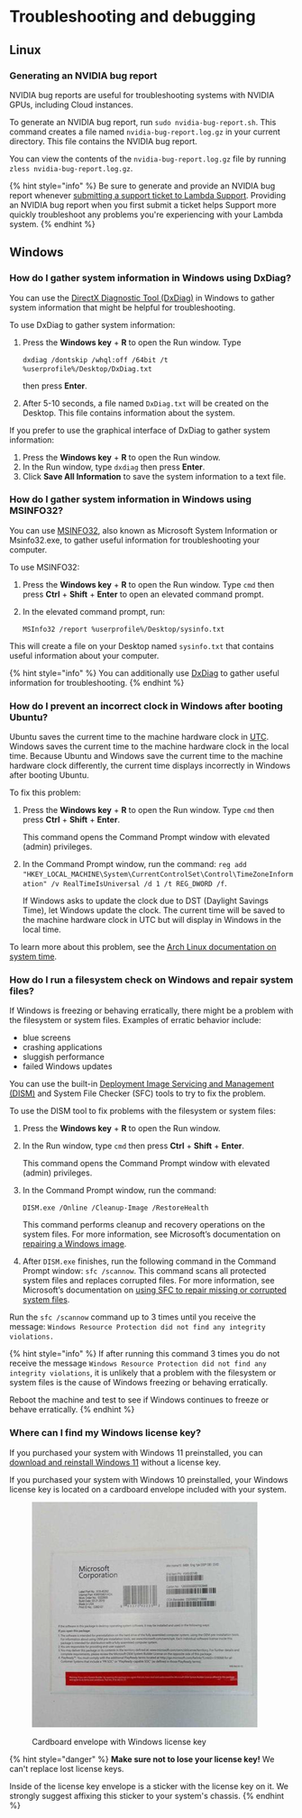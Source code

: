 # Troubleshooting and debugging

## Linux

### Generating an NVIDIA bug report

NVIDIA bug reports are useful for troubleshooting systems with NVIDIA GPUs, including Cloud instances.

To generate an NVIDIA bug report, run `sudo nvidia-bug-report.sh`. This command creates a file named `nvidia-bug-report.log.gz` in your current directory. This file contains the NVIDIA bug report.

You can view the contents of the `nvidia-bug-report.log.gz` file by running `zless nvidia-bug-report.log.gz`.

{% hint style="info" %}
Be sure to generate and provide an NVIDIA bug report whenever [submitting a support ticket to Lambda Support](https://lambdalabs.com/support). Providing an NVIDIA bug report when you first submit a ticket helps Support more quickly troubleshoot any problems you're experiencing with your Lambda system.
{% endhint %}

## Windows

### How do I gather system information in Windows using DxDiag?

You can use the [DirectX Diagnostic Tool (DxDiag)](https://support.microsoft.com/en-us/windows/open-and-run-dxdiag-exe-dad7792c-2ad5-f6cd-5a37-bf92228dfd85) in Windows to gather system information that might be helpful for troubleshooting.

To use DxDiag to gather system information:

1.  Press the **Windows key** + **R** to open the Run window. Type

    ```
    dxdiag /dontskip /whql:off /64bit /t %userprofile%/Desktop/DxDiag.txt
    ```

    then press **Enter**.
2. After 5-10 seconds, a file named `DxDiag.txt` will be created on the Desktop. This file contains information about the system.

If you prefer to use the graphical interface of DxDiag to gather system information:

1. Press the **Windows key** + **R** to open the Run window.
2. In the Run window, type `dxdiag` then press **Enter**.
3. Click **Save All Information** to save the system information to a text file.

### How do I gather system information in Windows using MSINFO32?

You can use [MSINFO32](https://support.microsoft.com/en-us/topic/description-of-microsoft-system-information-msinfo32-exe-tool-10d335d8-5834-90b4-8452-42c58e61f9fc), also known as Microsoft System Information or Msinfo32.exe, to gather useful information for troubleshooting your computer.

To use MSINFO32:

1. Press the **Windows key** + **R** to open the Run window. Type `cmd` then press **Ctrl** + **Shift** + **Enter** to open an elevated command prompt.
2.  In the elevated command prompt, run:

    ```
    MSInfo32 /report %userprofile%/Desktop/sysinfo.txt
    ```

This will create a file on your Desktop named `sysinfo.txt` that contains useful information about your computer.

{% hint style="info" %}
You can additionally use [DxDiag](windows.md#how-do-i-gather-system-information-in-windows-using-dxdiag) to gather useful information for troubleshooting.
{% endhint %}

### How do I prevent an incorrect clock in Windows after booting Ubuntu?

Ubuntu saves the current time to the machine hardware clock in [UTC](https://en.wikipedia.org/wiki/Coordinated\_Universal\_Time). Windows saves the current time to the machine hardware clock in the local time. Because Ubuntu and Windows save the current time to the machine hardware clock differently, the current time displays incorrectly in Windows after booting Ubuntu.

To fix this problem:

1.  Press the **Windows key** + **R** to open the Run window. Type `cmd` then press **Ctrl** + **Shift** + **Enter**.

    This command opens the Command Prompt window with elevated (admin) privileges.
2.  In the Command Prompt window, run the command: `reg add "HKEY_LOCAL_MACHINE\System\CurrentControlSet\Control\TimeZoneInformation" /v RealTimeIsUniversal /d 1 /t REG_DWORD /f`.

    If Windows asks to update the clock due to DST (Daylight Savings Time), let Windows update the clock. The current time will be saved to the machine hardware clock in UTC but will display in Windows in the local time.

To learn more about this problem, see the [Arch Linux documentation on system time](https://wiki.archlinux.org/title/System\_time).

### How do I run a filesystem check on Windows and repair system files?

If Windows is freezing or behaving erratically, there might be a problem with the filesystem or system files. Examples of erratic behavior include:

* blue screens
* crashing applications
* sluggish performance
* failed Windows updates

You can use the built-in [Deployment Image Servicing and Management (DISM)](https://docs.microsoft.com/en-us/windows-hardware/manufacture/desktop/what-is-dism?view=windows-10) and System File Checker (SFC) tools to try to fix the problem.

To use the DISM tool to fix problems with the filesystem or system files:

1. Press the **Windows key** + **R** to open the Run window.
2.  In the Run window, type `cmd` then press **Ctrl** + **Shift** + **Enter**.

    This command opens the Command Prompt window with elevated (admin) privileges.
3.  In the Command Prompt window, run the command:

    ```
    DISM.exe /Online /Cleanup-Image /RestoreHealth
    ```

    This command performs cleanup and recovery operations on the system files. For more information, see Microsoft’s documentation on [repairing a Windows image](https://docs.microsoft.com/en-us/windows-hardware/manufacture/desktop/repair-a-windows-image?view=windows-10).
4. After `DISM.exe` finishes, run the following command in the Command Prompt window: `sfc /scannow`. This command scans all protected system files and replaces corrupted files. For more information, see Microsoft’s documentation on [using SFC to repair missing or corrupted system files](https://support.microsoft.com/en-us/topic/use-the-system-file-checker-tool-to-repair-missing-or-corrupted-system-files-79aa86cb-ca52-166a-92a3-966e85d4094e).

Run the `sfc /scannow` command up to 3 times until you receive the message: `Windows Resource Protection did not find any integrity violations.`

{% hint style="info" %}
If after running this command 3 times you do not receive the message `Windows Resource Protection did not find any integrity violations`, it is unlikely that a problem with the filesystem or system files is the cause of Windows freezing or behaving erratically.

Reboot the machine and test to see if Windows continues to freeze or behave erratically.
{% endhint %}

### Where can I find my Windows license key?

If you purchased your system with Windows 11 preinstalled, you can [download and reinstall Windows 11](https://www.microsoft.com/software-download/windows11) without a license key.

If you purchased your system with Windows 10 preinstalled, your Windows license key is located on a cardboard envelope included with your system.

<figure><img src="../.gitbook/assets/windows-license-key-envelope_hu42298444c0bf2bb23a082b86064494bb_46693_400x0_resize_q75_catmullrom.jpg" alt=""><figcaption><p>Cardboard envelope with Windows license key</p></figcaption></figure>

{% hint style="danger" %}
**Make sure not to lose your license key!** We can't replace lost license keys.

Inside of the license key envelope is a sticker with the license key on it. We strongly suggest affixing this sticker to your system's chassis.
{% endhint %}
